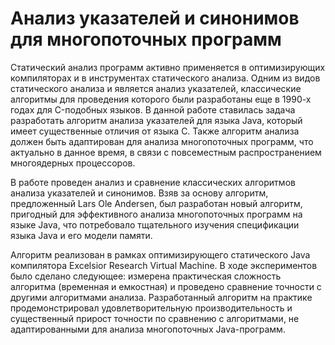 Анализ указателей и синонимов для многопоточных программ
========================================================

Статический анализ программ активно применяется в оптимизирующих компиляторах и
в инструментах статического анализа. Одним из видов статического анализа и
является анализ указателей, классические алгоритмы для проведения которого были
разработаны еще в 1990-х годах для C-подобных языков. В данной работе ставилась
задача разработать алгоритм анализа указателей для языка Java, который имеет
существенные отличия от языка C. Также алгоритм анализа должен быть адаптирован
для анализа многопоточных программ, что актуально в данное время, в связи с
повсеместным распространением многоядерных процессоров.

В работе проведен анализ и сравнение классических алгоритмов анализа указателей
и синонимов. Взяв за основу алгоритм, предложенный Lars Ole Andersen, был
разработан новый алгоритм, пригодный для эффективного анализа многопоточных
программ на языке Java, что потребовало тщательного изучения спецификации языка
Java и его модели памяти.

Алгоритм реализован в рамках оптимизирующего статического Java компилятора
Excelsior Research Virtual Machine. В ходе экспериментов было сделано
следующее: измерена практическая сложность алгоритма (временная и емкостная) и
проведено сравнение точности с другими алгоритмами анализа. Разработанный
алгоритм на практике продемонстрировал удовлетворительную производительность и
существенный прирост точности по сравнению с алгоритмами, не адаптированными
для анализа многопоточных Java-программ.

